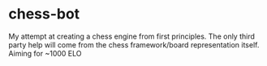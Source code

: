 # chess-bot
My attempt at creating a chess engine from first principles. The only third party help will come from the chess framework/board representation itself. Aiming for ~1000 ELO
